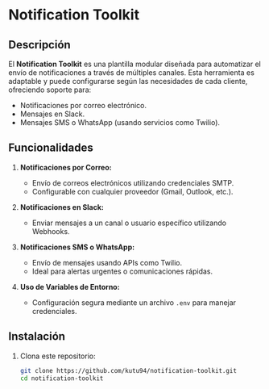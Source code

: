 # Notification Toolkit

## Descripción
El **Notification Toolkit** es una plantilla modular diseñada para automatizar el envío de notificaciones a través de múltiples canales. Esta herramienta es adaptable y puede configurarse según las necesidades de cada cliente, ofreciendo soporte para:
- Notificaciones por correo electrónico.
- Mensajes en Slack.
- Mensajes SMS o WhatsApp (usando servicios como Twilio).

## Funcionalidades
1. **Notificaciones por Correo:**
   - Envío de correos electrónicos utilizando credenciales SMTP.
   - Configurable con cualquier proveedor (Gmail, Outlook, etc.).

2. **Notificaciones en Slack:**
   - Enviar mensajes a un canal o usuario específico utilizando Webhooks.

3. **Notificaciones SMS o WhatsApp:**
   - Envío de mensajes usando APIs como Twilio.
   - Ideal para alertas urgentes o comunicaciones rápidas.

4. **Uso de Variables de Entorno:**
   - Configuración segura mediante un archivo `.env` para manejar credenciales.

## Instalación
1. Clona este repositorio:
   ```bash
   git clone https://github.com/kutu94/notification-toolkit.git
   cd notification-toolkit
